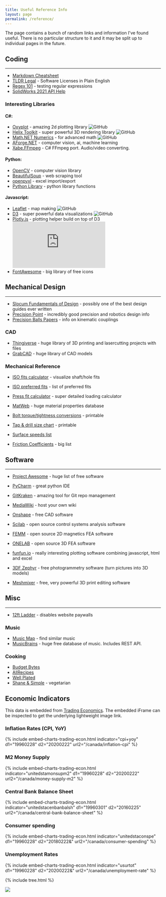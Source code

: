 ```yaml
---
title: Useful Reference Info
layout: page
permalink: /reference/
---
```


The page contains a bunch of random links and information I've found useful. There is no particular structure to it and it may be split up to individual pages in the future.

## Coding
---
- [Markdown Cheatsheet](https://github.com/adam-p/markdown-here/wiki/Markdown-Cheatsheet)
- [TLDR Legal](https://tldrlegal.com/) - Software Licenses in Plain English
- [Regex 101](https://regex101.com/) - testing regular expressions
- [SolidWorks 2021 API Help](https://help.solidworks.com/2021/English/api/SWHelp_List.html?id=7b437ecba4ea45bf8d4d196ff8df4807#Pg0)

### Interesting Libraries
#### C#:
- [Oxyplot](https://github.com/oxyplot/oxyplot) - amazing 2d plotting library ![GitHub](https://img.shields.io/github/license/oxyplot/oxyplot) 
- [Helix Toolkit](https://github.com/helix-toolkit/helix-toolkit) - super powerful 3D rendering library ![GitHub](https://img.shields.io/github/license/helix-toolkit/helix-toolkit)
- [Math.NET Numerics](https://github.com/mathnet/mathnet-numerics) - for advanced math ![GitHub](https://img.shields.io/github/license/mathnet/mathnet-numerics)
- [AForge.NET](http://www.aforgenet.com/) - computer vision, ai, machine learning
- [Xabe.FFmpeg](https://github.com/tomaszzmuda/Xabe.FFmpeg) - C# FFmpeg port. Audio/video converting.

#### Python:
- [OpenCV](https://github.com/opencv/opencv) - computer vision library
- [BeautifulSoup](https://www.crummy.com/software/BeautifulSoup/) - web scraping tool
- [openpyxl](https://pypi.org/project/openpyxl/) - excel import/export
- [Python Library](https://www.scaler.com/topics/python-libraries/) - python library functions

#### Javascript:
- [Leaflet](https://github.com/Leaflet/Leaflet) - map making ![GitHub](https://img.shields.io/github/license/Leaflet/Leaflet)
- [D3](https://github.com/d3/d3) - super powerful data visualizations ![GitHub](https://img.shields.io/github/license/d3/d3)
- [Plotly.js](https://github.com/plotly/plotly.js) - plotting helper build on top of D3 ![GitHub](https://img.shields.io/github/license/plotly/plotly.js)
- [FontAwesome](https://fontawesome.com/) - big library of free icons


## Mechanical Design
---

- [Slocum Fundamentals of Design](http://pergatory.mit.edu/resources/fundamentals.html) - possibly one of the best design guides ever written
- [Precision Point](https://www.jpe-innovations.com/precision-point/) - incredibly good precision and robotics design info
- [Precision Balls Papers](https://www.precisionballs.com/tech_papers.php) - info on kinematic couplings

### CAD
- [Thingiverse](https://www.thingiverse.com/) - huge library of 3D printing and lasercutting projects with files
- [GrabCAD](https://grabcad.com/library) - huge library of CAD models

### Mechanical Reference
- [ISO fits calculator](https://amesweb.info/fits-tolerances/tolerance-calculator.aspx) - visualize shaft/hole fits
- [ISO preferred fits](https://amesweb.info/fits-tolerances/preferred-tolerances-table.aspx) - list of preferred fits
- [Press fit calculator](https://amesweb.info/press-fit/interference-fit-calculator.aspx) - super detailed loading calculator

- [MatWeb](http://www.matweb.com/search/CompositionSearch.aspx) - huge material properties database

- [Bolt torque/tightness conversions](https://www.tohnichi.com/pdf/02-bolt-tightening.pdf) - printable

- [Tap & drill size chart](https://littlemachineshop.com/images/Gallery/PDF/TapDrillSizes.pdf) - printable
- [Surface speeds list](https://littlemachineshop.com/reference/cuttingspeeds.php)

- [Friction Coefficients](https://www.engineeringtoolbox.com/friction-coefficients-d_778.html) - big list

## Software
---
- [Project Awesome](https://project-awesome.org/johnjago/awesome-free-software) - huge list of free software
- [PyCharm](https://www.jetbrains.com/pycharm/) - great python IDE
- [GitKraken](https://www.gitkraken.com/) - amazing tool for Git repo management
- [MediaWiki](https://www.mediawiki.org/wiki/MediaWiki) - host your own wiki

- [Onshape](https://www.onshape.com/en/) - free CAD software
- [Scilab](https://www.scilab.org/) - open source control systems analysis software
- [FEMM](https://www.femm.info/wiki/HomePage) - open source 2D magnetics FEA software
- [ONELAB](https://onelab.info/) - open source 3D FEA software

- [funfun.io](https://www.funfun.io/1/#/home) - really interesting plotting software combining javascript, html and excel 

- [3DF Zephyr](https://www.3dflow.net/3df-zephyr-photogrammetry-software/) - free photogrammetry software (turn pictures into 3D models)
- [Meshmixer](https://www.meshmixer.com/) - free, very powerful 3D print editing software

## Misc
---
- [12ft Ladder](https://12ft.io/) - disables website paywalls

### Music
- [Music Map](https://www.music-map.com/) - find similar music
- [MusicBrains](https://musicbrainz.org/) - huge free database of music. Includes REST API.

### Cooking
- [Budget Bytes](https://www.budgetbytes.com/)
- [AllRecipes](https://www.allrecipes.com/)
- [Well Plated](https://www.wellplated.com/)
- [Shane & Simple](https://shaneandsimple.com/recipes/) - vegetarian

## Economic Indicators

This data is embedded from [Trading Economics](https://tradingeconomics.com/indicators). The embedded iFrame can be inspected to get the underlying lightweight image link.

### Inflation Rates (CPI, YoY)
{% include embed-charts-trading-econ.html indicator="cpi+yoy" d1="19960228" d2="20200222" url2="/canada/inflation-cpi" %}

### M2 Money Supply
{% include embed-charts-trading-econ.html indicator="unitedstamonsupm2" d1="19960228" d2="20200222" url2="/canada/money-supply-m2" %}

### Central Bank Balance Sheet
{% include embed-charts-trading-econ.html indicator="unitedstacenbanbalsh" d1="19960301" d2="20160225" url2="/canada/central-bank-balance-sheet" %}

### Consumer spending
{% include embed-charts-trading-econ.html indicator="unitedstaconspe" d1="19960228" d2="20180222&" url2="/canada/consumer-spending" %}

### Unemployment Rates
{% include embed-charts-trading-econ.html indicator="usurtot" d1="19960228" d2="20200222&" url2="/canada/unemployment-rate" %}

{% include tree.html %}

<img src="https://amazing-zenith-parsley.glitch.me/page.svg" />
